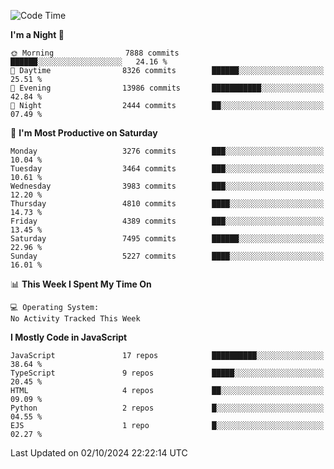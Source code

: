 <!--START_SECTION:waka-->
![Code Time](http://img.shields.io/badge/Code%20Time-3%2C337%20hrs%2038%20mins-blue)

**I'm a Night 🦉** 

```text
🌞 Morning                7888 commits        ██████░░░░░░░░░░░░░░░░░░░   24.16 % 
🌆 Daytime                8326 commits        ██████░░░░░░░░░░░░░░░░░░░   25.51 % 
🌃 Evening                13986 commits       ███████████░░░░░░░░░░░░░░   42.84 % 
🌙 Night                  2444 commits        ██░░░░░░░░░░░░░░░░░░░░░░░   07.49 % 
```
📅 **I'm Most Productive on Saturday** 

```text
Monday                   3276 commits        ███░░░░░░░░░░░░░░░░░░░░░░   10.04 % 
Tuesday                  3464 commits        ███░░░░░░░░░░░░░░░░░░░░░░   10.61 % 
Wednesday                3983 commits        ███░░░░░░░░░░░░░░░░░░░░░░   12.20 % 
Thursday                 4810 commits        ████░░░░░░░░░░░░░░░░░░░░░   14.73 % 
Friday                   4389 commits        ███░░░░░░░░░░░░░░░░░░░░░░   13.45 % 
Saturday                 7495 commits        ██████░░░░░░░░░░░░░░░░░░░   22.96 % 
Sunday                   5227 commits        ████░░░░░░░░░░░░░░░░░░░░░   16.01 % 
```


📊 **This Week I Spent My Time On** 

```text
💻 Operating System: 
No Activity Tracked This Week
```

**I Mostly Code in JavaScript** 

```text
JavaScript               17 repos            ██████████░░░░░░░░░░░░░░░   38.64 % 
TypeScript               9 repos             █████░░░░░░░░░░░░░░░░░░░░   20.45 % 
HTML                     4 repos             ██░░░░░░░░░░░░░░░░░░░░░░░   09.09 % 
Python                   2 repos             █░░░░░░░░░░░░░░░░░░░░░░░░   04.55 % 
EJS                      1 repo              █░░░░░░░░░░░░░░░░░░░░░░░░   02.27 % 
```




 Last Updated on 02/10/2024 22:22:14 UTC
<!--END_SECTION:waka-->

<!--
**likaiqiang/likaiqiang** is a ✨ _special_ ✨ repository because its `README.md` (this file) appears on your GitHub profile.

Here are some ideas to get you started:

- 🔭 I’m currently working on ...
- 🌱 I’m currently learning ...
- 👯 I’m looking to collaborate on ...
- 🤔 I’m looking for help with ...
- 💬 Ask me about ...
- 📫 How to reach me: ...
- 😄 Pronouns: ...
- ⚡ Fun fact: ...
-->
